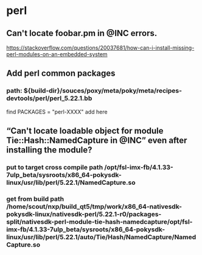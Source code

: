 # perl

## Can't locate foobar.pm in @INC errors.
https://stackoverflow.com/questions/20037681/how-can-i-install-missing-perl-modules-on-an-embedded-system

## Add perl common packages 
### path: ${build-dir}/souces/poxy/meta/poky/meta/recipes-devtools/perl/perl_5.22.1.bb
find PACKAGES = "perl-XXXX" add here 

## “Can't locate loadable object for module Tie::Hash::NamedCapture in @INC” even after installing the module?
### put to target cross compile path /opt/fsl-imx-fb/4.1.33-7ulp_beta/sysroots/x86_64-pokysdk-linux/usr/lib/perl/5.22.1/NamedCapture.so

### get from build path /home/scout/nxp/build_qt5/tmp/work/x86_64-nativesdk-pokysdk-linux/nativesdk-perl/5.22.1-r0/packages-split/nativesdk-perl-module-tie-hash-namedcapture/opt/fsl-imx-fb/4.1.33-7ulp_beta/sysroots/x86_64-pokysdk-linux/usr/lib/perl/5.22.1/auto/Tie/Hash/NamedCapture/NamedCapture.so
